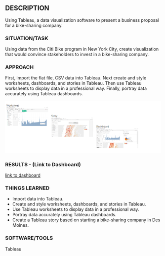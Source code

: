 ## DESCRIPTION
Using Tableau, a data visualization software to present a business proposal for a bike-sharing company. 

### SITUATION/TASK
 Using data from the Citi Bike program in New York City, create visualization that would convince stakeholders to invest in
 a bike-sharing company. 

### APPROACH
First, import the flat file, CSV data into Tableau. Next create and style worksheets, dashboards, and stories in Tableau. 
Then use Tableau worksheets to display data in a professional way. Finally, portray data accurately using Tableau dashboards.


![overview](https://github.com/aodoming/Bikesharing_ADominguez/blob/master/pics/worksheet_story_dashboard.png)


### RESULTS - (Link to Dashboard)

[link to dashboard](https://public.tableau.com/profile/angela7922#!/vizhome/Bikesharing_Dashboard_Project/NYCBike-ShareProgram?publish=yes)

### THINGS LEARNED
* Import data into Tableau.
* Create and style worksheets, dashboards, and stories in Tableau.
* Use Tableau worksheets to display data in a professional way.
* Portray data accurately using Tableau dashboards.
* Create a Tableau story based on starting a bike-sharing company in Des Moines.

### SOFTWARE/TOOLS
Tableau
